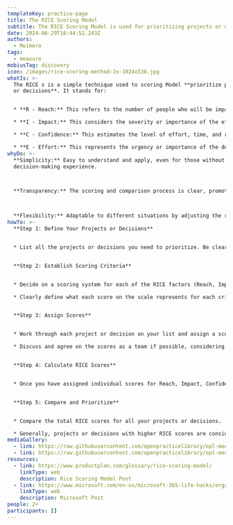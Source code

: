 ```yaml
---
templateKey: practice-page
title: The RICE Scoring Model
subtitle: The RICE Scoring Model is used for prioritizing projects or decisions.
date: 2024-06-29T16:44:52.243Z
authors:
  - Moimero
tags:
  - measure
mobiusTag: discovery
icon: /images/rice-scoring-method-2x-1024x536.jpg
whatIs: >-
  The RICE s is a simple technique used to scoring Model **prioritize projects
  or decisions**. It stands for:


  * **R - Reach:** This refers to the number of people who will be impacted by the decision or project.

  * **I - Impact:** This considers the severity or importance of the effect the decision or project will have.

  * **C - Confidence:** This estimates the level of effort, time, and resources required to implement the decision or project. It's essentially your level of certainty about the outcome.

  * **E - Effort:** This represents the urgency or importance of the decision or project compared to others.
whyDo: >-
  **Simplicity:** Easy to understand and apply, even for those without extensive
  decision-making experience.



  **Transparency:** The scoring and comparison process is clear, promoting communication and understanding of prioritization choices.



  **Flexibility:** Adaptable to different situations by adjusting the relative importance of each criterion.
howTo: >-
  **Step 1: Define Your Projects or Decisions**


  * List all the projects or decisions you need to prioritize. Be clear and concise in describing each option.


  **Step 2: Establish Scoring Criteria**


  * Decide on a scoring system for each of the RICE factors (Reach, Impact, Confidence, and Effort). This can be a simple scale like 1-5 (low to high) or a more nuanced system with decimals.

  * Clearly define what each score on the scale represents for each criterion. For example, a score of "5" for Reach might represent impacting thousands of people, while a score of "1" might represent impacting a small team.


  **Step 3: Assign Scores**


  * Work through each project or decision on your list and assign a score for each RICE factor.

  * Discuss and agree on the scores as a team if possible, considering different perspectives.


  **Step 4: Calculate RICE Scores**


  * Once you have assigned individual scores for Reach, Impact, Confidence, and Effort, multiply these scores together for each project or decision. This will give you a total RICE score.


  **Step 5: Compare and Prioritize**


  * Compare the total RICE scores for all your projects or decisions.

  * Generally, projects or decisions with higher RICE scores are considered more important and should be prioritized higher.
mediaGallery:
  - link: https://raw.githubusercontent.com/openpracticelibrary/opl-media/master/images/rice-formula.png
  - link: https://raw.githubusercontent.com/openpracticelibrary/opl-media/master/images/rice-scoring-method-2x-1024x536.jpg
resources:
  - link: https://www.productplan.com/glossary/rice-scoring-model/
    linkType: web
    description: Rice Scoring Model Post
  - link: https://www.microsoft.com/en-us/microsoft-365-life-hacks/organization/understanding-the-rice-model-and-its-framework
    linkType: web
    description: Microsoft Post
people: 2+
participants: []
---
```

